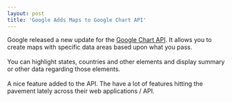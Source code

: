 ```yaml
---
layout: post
title: 'Google Adds Maps to Google Chart API'
---
```

Google released a new update for the <a href="http://www.blogger.com/Google%20Chart%20API">Google Chart API</a>.  It allows you to create maps with specific data areas based upon what you pass.<br /><br />You can highlight states, countries and other elements and display summary or other data regarding those elements.<br /><br />A nice feature added to the API.  The have a lot of features hitting the pavement lately across their web applications / API.